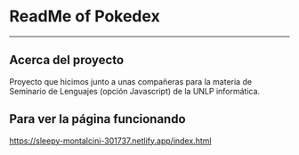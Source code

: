 # ReadMe of Pokedex
---
## **Acerca del proyecto**
Proyecto que hicimos junto a unas compañeras para la materia de Seminario de Lenguajes (opción Javascript) de la UNLP informática.
## **Para ver la página funcionando**
https://sleepy-montalcini-301737.netlify.app/index.html

